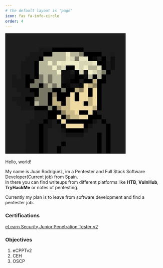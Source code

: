 ```yaml
---
# the default layout is 'page'
icon: fas fa-info-circle
order: 4
---
```


![Me](/assets/img/favicons/android-chrome-384x384.png)

Hello, world!

My name is Juan Rodríguez, im a Pentester and Full Stack Software Developer(Current job) from Spain.\
In there you can find writeups from different platforms like **HTB**, **VulnHub**, **TryHackMe** or notes of pentesting.

Currently my plan is to leave from software development and find a pentester job.

### Certifications

[eLearn Security Junior Penetration Tester v2](https://certs.ine.com/7c5c85a1-4d7f-4db3-aea0-8cd49dc6a9bd#gs.5lw0cy)

### Objectives

1. eCPPTv2
2. CEH
3. OSCP
